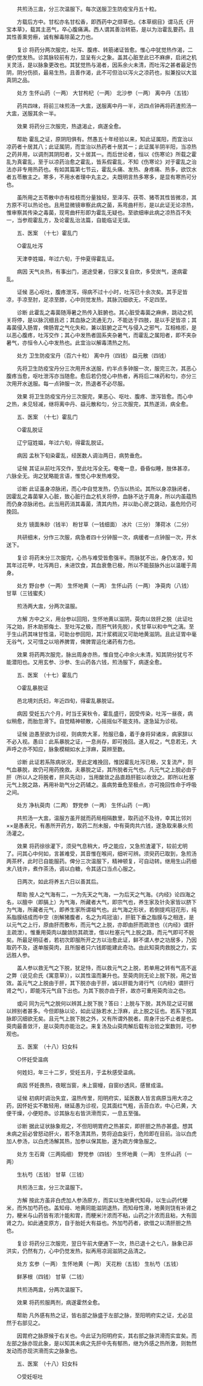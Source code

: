 <!-- { "loadSidebar": true } -->
　　共煎汤三盅，分三次温服下。每次送服卫生防疫宝丹五十粒。

　　方载后方中。甘松亦名甘松香，即西药中之缬草也。《本草纲目》谓马氏《开宝本草》，载其主恶气，卒心腹痛满。西人谓其善治转筋，是以为治霍乱要药。且其性善熏劳瘵，诚有解毒除菌之力也。

　　复诊 将药分两次服完，吐泻、腹疼、转筋诸证皆愈。惟心中犹觉热作渴，二便仍觉发热。诊其脉较前有力，显呈有火之象。盖其心脏至此已不麻痹，启闭之机关灵活，是以脉象更改也。其犹觉热与渴者，因系余火未清，而吐泻之甚者最足伤阴，阴分伤损，最易生热，且善作渴，此不可但治以泻火之凉药也，拟兼投以大滋真阴之品。

　　处方 生怀山药（一两） 大甘枸杞（一两） 北沙参（一两） 离中丹（五钱）

　　药共四味，将前三味煎汤一大盅，送服离中丹一半，迟四点钟再将药渣煎汤一大盅，送服其余一半。

　　效果 将药分三次服完，热退渴止，病遂全愈。

　　帮助 霍乱之证，原阴阳俱有。然愚五十年经验以来，知此证属阳，而宜治以凉药者十居其八；此证属阴，而宜治以热药者十居其一；此证属半阴半阳，当凉热之药并用，以调剂其阴阳者，又十居其一。而后世论者，恒以《伤寒论》所载之霍乱为真霍乱，至于以凉药治愈之霍乱，皆系假霍乱，不知《伤寒论》对于霍乱之治法亦非专用热药也。有如其篇第七节云，霍乱头痛、发热、身疼痛、热多，欲饮水者五苓散主之。寒多，不用水者理中丸主之。夫既明言热多寒多，是显有寒热可分也。

　　虽所用之五苓散中亦有桂枝而分量独轻，至泽泻、茯苓、猪苓其性皆微凉，其方原不可以热论也。且用显微镜审察此病之菌，系弯曲杆形，是以此证无论凉热，惟审察其传染之毒菌，现弯曲杆形即为霍乱无疑也。至欲细审此病之凉热百不失一，当参观霍乱方，及论霍乱治法篇，自能临证无误。

　　五、医案　（十七）霍乱门

　　○霍乱吐泻

　　天津李姓媪，年过六旬，于仲夏得霍乱证。

　　病因 天气炎热，有事出门，道途受暑，归家又复自炊，多受炭气，遂病霍乱。

　　证候 恶心呕吐，腹疼泄泻，得病不过十小时，吐泻已十余次矣。其手足皆凉，手凉至肘，足凉至膝，心中则觉发热，其脉沉细欲无，不足四至。

　　诊断 此霍乱之毒菌随溽暑之热传入脏腑也。其心脏受毒菌之麻痹，跳动之机关将停，是以脉沉细且迟；其血脉之流通无力，不能达于四肢，是以手足皆凉；其毒菌侵入肠胃，俾肠胃之气化失和，兼以脏腑之正气与侵入之邪气，互相格拒，是以恶心腹疼，吐泻交作；其心中发热者固系夹杂暑气，而霍乱之属阳者，即不夹杂暑气，亦恒令人心中发热也。此宜治以解毒清热之剂。

　　处方 卫生防疫宝丹（百六十粒） 离中丹（四钱） 益元散（四钱）

　　先将卫生防疫宝丹分三次用开水送服，约半点多钟服一次，服完三次，其恶心腹疼当愈，呕吐泄泻亦当随愈。愈后若仍觉心中热者，再将后二味药和匀，亦分三次用开水送服。每一点钟服一次，热退者不必尽服。

　　效果 将卫生防疫宝丹分三次服完，果恶心、呕吐、腹疼、泄泻皆愈。而心中之热，未见轻减，继将离中丹、益元散和匀，分三次服完，其热遂消，病全愈。

　　五、医案　（十七）霍乱门

　　○霍乱脱证

　　辽宁寇姓媪，年过六旬，得霍乱脱证。

　　病因 孟秋下旬染霍乱，经医数人调治两日，病势垂危。

　　证候 其证从前吐泻交作，至此吐泻全无。奄奄一息，昏昏似睡，肢体甚凉，六脉全无。询之犹略能言语，惟觉心中发热难受。

　　诊断 此证虽身凉脉闭，而心中自觉发热，仍当以热论。其所以身凉脉闭者，因霍乱之毒菌窜入心脏，致心脏行血之机关将停，血脉不达于周身，所以内虽蕴热而仍身凉脉闭也。此当用药消其毒菌，清其内热，并以助心房之跳动，虽危险仍可挽回。

　　处方 镜面朱砂（钱半） 粉甘草（一钱细面） 冰片（三分） 薄荷冰（二分）

　　共研细末，分作三次服，病急者四十分钟服一次，病缓者一点钟服一次，开水送下。

　　复诊 将药末分三次服完，心热与难受皆愈强半。而脉犹不出，身仍发凉，知其年过花甲，吐泻两日，未进饮食，其血衰惫已极，所以不能鼓脉外出以温暖于周身。

　　处方 野台参（一两） 生怀地黄（一两） 生怀山药（一两） 净萸肉（八钱） 甘草（三钱蜜炙）

　　煎汤两大盅，分两次温服。

　　方解 方中之义，用台参以回阳，生怀地黄以滋阴，萸肉以敛肝之脱（此证吐泻之始，肝木助邪侮土、至吐泻之极，而肝气转先脱），炙甘草以和中气之漓。至于生山药其味甘性温，可助台参回阳，其汁浆稠润又可助地黄滋阴。且此证胃中毫无谷气，又可惜之以培养脾胃，俾脾胃运化诸药有力也。

　　效果 将药两次服完，脉出周身亦热，惟自觉心中余火未清，知其阴分犹亏不能潜阳也。又用玄参、沙参、生山药各六钱，煎汤服下，病遂全愈。

　　五、医案　（十七）霍乱门

　　○霍乱暴脱证

　　邑北境刘氏妇，年近四旬，得霍乱暴脱证。

　　病因 受妊五六个月，时当壬寅秋令，霍乱盛行，因受传染，吐泻一昼夜，病似稍愈，而胎忽滑下。自觉精神顿散，心摇摇似不能支持。遂急延为诊视。

　　证候 迨愚至欲为诊视，则病势大革，殓服已备，着于身将舁诸床，病家辞以不必入视。愚曰：此系暴脱之证，一息尚存，即可挽回。遂入视之，气息若无，大声呼之亦不知应，脉象模糊如水上浮麻，莫辨至数。

　　诊断 此证若系陈病状况，至此定难挽回，惟因霍乱吐泻已极，又复流产，则气血暴脱，故仍可用药挽救。夫暴脱之证，其所脱者元气也。凡元气之上脱必由于肝（所以人之将脱者，肝风先动），当用酸敛之品直趋肝脏以收敛之。即所以杜塞元气上脱之路，再用补助气分之药辅之。虽病势垂危至极点，亦可挽回性命于呼吸之间。

　　处方 净杭萸肉（二两） 野党参（一两） 生怀山药（一两）

　　共煎汤一大盅，温服方虽开就而药局相隔数里，取药迫不及待，幸其比邻刘××是愚表兄，有愚所开药方，取药二剂未服，中有萸肉共六钱，遂急取来暴火煎汤灌之。

　　效果 将药徐徐灌下，须臾气息稍大，呼之能应，又急煎渣灌下，较前尤明了。问其心中何如，言甚难受，其音惟在喉间，细听可辨。须臾药已取到，急煎汤两茶杯，此时已自能服药。俾分三次温服下，精神顿复，可自动转。继用生山药细末八钱许，煮作茶汤，调以白糖，令其适口当点心服之。

　　日两次，如此将养五六日以善其后。

　　帮助 按人之气海有二，一为先天之气海，一为后天之气海。《内经》论四海之名，以膻中（即膈上）为气海，所藏者大气，即宗气也，养生家及针灸家皆以脐下为气海，所藏者元气，即养生家所谓祖气也。此气海之形状，若倒提鸡冠花形，纯系脂膜结成而中空（剖解猪腹者，名之为鸡冠油），肝脏下垂之脂膜与之相连，是以元气之上行，原由肝而敷布，而元气之上脱，亦即由肝而疏泄也（《内经》谓肝主疏泄）。惟重用萸肉以酸敛防其疏泄，借以杜塞元气上脱之路，而元气即可不脱矣。所最足明征者，若初次即服所开之方以治愈此证，鲜不谓人参之功居多，乃因取药不及，遂单服萸肉，且所服者只六钱即能建此奇功。由此知萸肉救脱之力，实远胜人参。

　　盖人参以救无气之下脱，犹足恃，而以救元气之上脱，若单用之转有气高不返之弊（说见俞氏《寓意草》），以其性温而兼升也。至萸肉则无论上脱下脱，用之皆效。盖元气之上脱由于肝，其下脱亦由于肝，诚以肝能为肾行气（《内经》谓肝行肾之气），即能泻元气自下出也。为其下脱亦由于肝，故亦可重用萸肉治之也。

　　或问 同为元气之脱何以辨其上脱下脱？答曰：上脱与下脱，其外现之证可据以辨别者甚多。今但即脉以论，如此证脉若水上浮麻，此上脱之征也。若系下脱其脉即沉细欲无矣。且元气上脱下脱之外，又有所谓外脱者。周身汗出不止者是也。萸肉最善敛汗，是以萸肉亦能治之。来复汤及山萸肉解后载有治验之案数则，可参观也。

　　五、医案　（十八）妇女科

　　○怀妊受温病

　　何姓妇，年三十二岁，受妊五月，于孟秋感受温病。

　　病因 怀妊畏热，夜眠当窗，未上窗幔，自窗纱透风，感冒成温。

　　证候 初病时调治失宜，温热传里，阳明府实，延医数人皆言病原当用大凉之药，因怀妊实不敢轻用，继延愚为诊视，见其面红气粗，舌苔白浓，中心已黄，大便干燥，小便短赤。诊其脉左右皆洪滑而实，一息五至强。

　　诊断 据此证状脉象观之，不但阳明胃府之热甚实，即肝胆之热亦甚盛。想其未病之前必曾怒动肝火，若不急清其热，势将迫血妄行，危险即在目前。治以白虎加人参汤，以白虎汤解其热，加参以保其胎，遂为疏方俾急服之。

　　处方 生石膏（三两捣细） 野党参（四钱） 生怀地黄（一两） 生怀山药（一两）

　　生杭芍（五钱） 甘草（三钱）

　　共煎汤三盅，分三次温服下。

　　方解 按此方虽非白虎加人参汤原方，而实以生地黄代知母，以生山药代粳米，而外加芍药也。盖知母、地黄同能滋阴退热，而知母性滑，地黄则饶有补肾之力，粳米与山药皆有浓汁能和胃，而粳米汁浓而不粘，山药之汁浓而且粘，大有固肾之力。如此通变原方，自于胎妊大有益也。外加芍药者，欲借之以清肝胆之热也。

　　复诊 将药分三次服完，翌日午前大便通下一次，热已退十之七八，脉象已非洪实，仍然有力，心中仍觉发热，拟再用凉润滋阴之品清之。

　　处方 玄参（一两） 生怀地黄（一两） 天花粉（五钱） 生杭芍（五钱）

　　鲜茅根（四钱） 甘草（二钱）

　　共煎汤两盅，分两次温服下。

　　效果 将药煎服两剂，病遂霍然全愈。

　　帮助 凡外感有热之证，皆右部之脉盛于左部之脉，至阳明府实之证，尤必显然于右部见之。

　　因胃府之脉原候于右关也。今此证为阳明府实，其右部之脉洪滑而实宜矣。而左部之脉亦现此象，是以知其未病之先肝中先有郁热，继为外感之热所激，则勃然发动而亦现洪滑而实之脉象也。

　　五、医案　（十八）妇女科

　　○受妊呕吐

